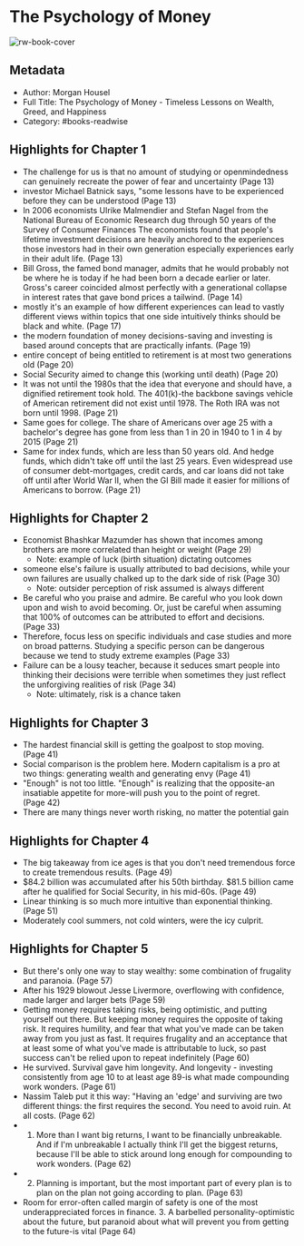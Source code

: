 # The Psychology of Money

![rw-book-cover](https://m.media-amazon.com/images/I/81sLmoRqLiL._SY160.jpg)

## Metadata
- Author: Morgan Housel
- Full Title: The Psychology of Money - Timeless Lessons on Wealth, Greed, and Happiness
- Category: #books-readwise

## Highlights for Chapter 1
- The challenge for us is that no amount of studying or openmindedness can genuinely recreate the power of fear and uncertainty (Page 13)
- investor Michael Batnick says, "some lessons have to be experienced before they can be understood (Page 13)
- In 2006 economists Ulrike Malmendier and Stefan Nagel from the National Bureau of Economic Research dug through 50 years of the Survey of Consumer Finances
  The economists found that people's lifetime investment decisions are heavily anchored to the experiences those investors had in their own generation especially experiences early in their adult life. (Page 13)
- Bill Gross, the famed bond manager, admits that he would probably not be where he is today if he had been born a decade earlier or later.
  Gross's career coincided almost perfectly with a generational collapse in interest rates that gave bond prices a tailwind. (Page 14)
- mostly it's an example of how different experiences can lead to vastly different views within topics that one side intuitively thinks should be black and white. (Page 17)
- the modern foundation of money decisions-saving and investing is based around concepts that are practically infants. (Page 19)
- entire concept of being entitled to retirement is at most two generations old (Page 20)
- Social Security aimed to change this (working until death) (Page 20)
- It was not until the 1980s that the idea that everyone and should have, a dignified retirement took hold.
  The 401(k)-the backbone savings vehicle of American retirement did not exist until 1978. The Roth IRA was not born until 1998. (Page 21)
- Same goes for college. The share of Americans over age 25 with a bachelor's degree has gone from less than 1 in 20 in 1940 to 1 in 4 by 2015 (Page 21)
- Same for index funds, which are less than 50 years old. And hedge funds, which didn't take off until the last 25 years. Even widespread use of consumer debt-mortgages, credit cards, and car loans did not take off until after World War II, when the GI Bill made it easier for millions of Americans to borrow. (Page 21)
## Highlights for Chapter 2
- Economist Bhashkar Mazumder has shown that incomes among brothers are more correlated than height or weight (Page 29)
    - Note: example of luck (birth situation) dictating outcomes
- someone else's failure is usually attributed to bad decisions, while your own failures are usually chalked up to the dark side of risk (Page 30)
    - Note: outsider perception of risk assumed is always different
- Be careful who you praise and admire. Be careful who you look down upon and wish to avoid becoming.
  Or, just be careful when assuming that 100% of outcomes can be attributed to effort and decisions. (Page 33)
- Therefore, focus less on specific individuals and case studies and more on broad patterns.
  Studying a specific person can be dangerous because we tend to study extreme examples (Page 33)
- Failure can be a lousy teacher, because it seduces smart people into thinking their decisions were terrible when sometimes they just reflect the unforgiving realities of risk (Page 34)
    - Note: ultimately, risk is a chance taken
## Highlights for Chapter 3
- The hardest financial skill is getting the goalpost to stop moving. (Page 41)
- Social comparison is the problem here.
  Modern capitalism is a pro at two things: generating wealth and generating envy (Page 41)
- "Enough" is not too little.
  "Enough" is realizing that the opposite-an insatiable appetite for more-will push you to the point of regret. (Page 42)
- There are many things never worth risking, no matter the potential gain
## Highlights for Chapter 4
- The big takeaway from ice ages is that you don't need tremendous force to create tremendous results. (Page 49)
- $84.2 billion was accumulated after his 50th birthday. $81.5 billion came after he qualified for Social Security, in his mid-60s. (Page 49)
- Linear thinking is so much more intuitive than exponential thinking. (Page 51)
- Moderately cool summers, not cold winters, were the icy culprit.
## Highlights for Chapter 5
- But there's only one way to stay wealthy: some combination of frugality and paranoia. (Page 57)
- After his 1929 blowout Jesse Livermore, overflowing with confidence, made larger and larger bets (Page 59)
- Getting money requires taking risks, being optimistic, and putting yourself out there.
  But keeping money requires the opposite of taking risk. It requires humility, and fear that what you've made can be taken away from you just as fast. It requires frugality and an acceptance that at least some of what you've made is attributable to luck, so past success can't be relied upon to repeat indefinitely (Page 60)
- He survived. Survival gave him longevity. And longevity - investing consistently from age 10 to at least age 89-is what made compounding work wonders. (Page 61)
- Nassim Taleb put it this way: "Having an 'edge' and surviving are two different things: the first requires the second. You need to avoid ruin. At all costs. (Page 62)
- 1. More than I want big returns, I want to be financially unbreakable. And if I'm unbreakable I actually think I'll get the biggest returns, because I'll be able to stick around long enough for compounding to work wonders. (Page 62)
- 2. Planning is important, but the most important part of every plan is to plan on the plan not going according to plan. (Page 63)
- Room for error-often called margin of safety is one of the most underappreciated forces in finance. 
  3. A barbelled personality-optimistic about the future, but paranoid about what will prevent you from getting to the future-is vital (Page 64)
